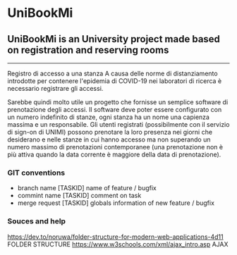 # UniBookMi

## UniBookMi is an University project made based on registration and reserving rooms

-------------------------------------------------------------------------------------
Registro di accesso a una stanza
A causa delle norme di distanziamento introdotte per contenere l'epidemia di COVID-19 nei laboratori di ricerca è necessario registrare gli accessi.

Sarebbe quindi molto utile un progetto che fornisse un semplice software di prenotazione degli accessi.
Il software deve poter essere configurato con un numero indefinito di stanze, ogni stanza ha un nome una capienza massima e un responsabile.
Gli utenti registrati (possibilmente con il servizio di sign-on di UNIMI) possono prenotare la loro presenza nei giorni che desiderano e nelle stanze in cui hanno accesso ma non superando un numero massimo di prenotazioni contemporanee (una prenotazione non è più attiva quando la data corrente è maggiore della data di prenotazione).

### GIT conventions

- branch name [TASKID] name of feature / bugfix
- commint name [TASKID] comment on task
- merge request [TASKID] globals information of new feature / bugfix

### Souces and help

https://dev.to/noruwa/folder-structure-for-modern-web-applications-4d11 FOLDER STRUCTURE
https://www.w3schools.com/xml/ajax_intro.asp AJAX






